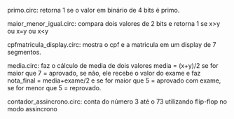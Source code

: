 primo.circ: retorna 1 se o valor em binário de 4 bits é primo.

maior_menor_igual.circ: compara dois valores de 2 bits e retorna 1 se x>y ou x=y ou x<y

cpfmatricula_display.circ: mostra o cpf e a matricula em um display de 7 segmentos.

media.circ: faz o cálculo de media de dois valores media = (x+y)/2 se for maior que 7 = aprovado, se não, ele recebe o valor do exame e faz nota_final = media+exame/2 e se for maior que 5 = aprovado com exame, se for menor que 5 = reprovado.

contador_assincrono.circ: conta do número 3 até o 73 utilizando flip-flop no modo assincrono

